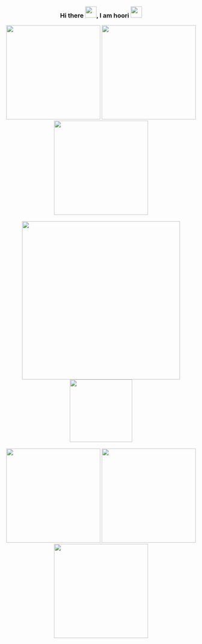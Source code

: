 <div align="center">
  
### Hi there <img src="https://raw.githubusercontent.com/MartinHeinz/MartinHeinz/master/wave.gif" width=30px, height=30px />, I am hoori <img src="https://c.tenor.com/eT_e-q0D5xoAAAAC/long-livethe-blob-sunglasses.gif" width=30px, height=30px />

<img width="250px"  src="https://s6.uupload.ir/files/untitled-1_fd1p.jpg">
<img width="250px"  src="https://s6.uupload.ir/files/untitled-1_fd1p.jpg">
<img width="250px"  src="https://s6.uupload.ir/files/untitled-1_fd1p.jpg">
<br><br>
<img width="420px" src="https://github-readme-stats.vercel.app/api?username=hooridahesh&show_icons=true&theme=algolia">
<!--[![Top Langs](https://github-readme-stats.vercel.app/api/top-langs/?username=hooridahesh&langs_count=8&theme=algolia)](https://github.com/hooridahesh/hooridahesh)-->
<img height="166px" src="https://github-readme-stats.vercel.app/api/top-langs?username=hooridahesh&show_icons=true&locale=en&layout=compact&theme=algolia">
<br><br>
<img width="250px"  src="https://s6.uupload.ir/files/untitled-1_fd1p.jpg">
<img width="250px"  src="https://s6.uupload.ir/files/untitled-1_fd1p.jpg">
<img width="250px"  src="https://s6.uupload.ir/files/untitled-1_fd1p.jpg">

</div>

